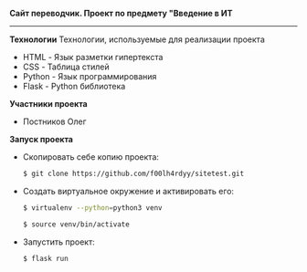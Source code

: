
**Сайт переводчик. 
Проект  по предмету "Введение в ИТ**

---

**Технологии**
Технологии, используемые для реализации проекта
- HTML - Язык разметки гипертекста
- CSS - Таблица стилей
- Python - Язык программирования
- Flask - Python библиотека

**Участники проекта**
- Постников Олег

**Запуск проекта**
- Скопировать себе копию проекта:
    ```sh
    $ git clone https://github.com/f00lh4rdyy/sitetest.git
    ```
- Создать виртуальное окружение и активировать его:
    ```sh
    $ virtualenv --python=python3 venv
    ```
    ```sh
    $ source venv/bin/activate
    ```
- Запустить проект:
    ```sh
    $ flask run
    ```
